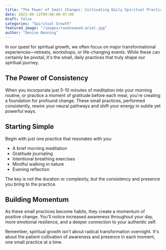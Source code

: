 ```yaml
---
title: "The Power of Small Changes: Cultivating Daily Spiritual Practices"
date: 2023-06-12T09:00:00-07:00
draft: false
categories: "Spiritual Growth"
featured_image: "/images/ravenswood-arial.jpg"
author: "Denise Benning"
---
```


In our quest for spiritual growth, we often focus on major transformational experiences—retreats, workshops, or life-changing events. While these can certainly be pivotal, it's the small, daily practices that truly shape our spiritual journey.

## The Power of Consistency

When you incorporate just 5-10 minutes of meditation into your morning routine, or practice a moment of gratitude before each meal, you're creating a foundation for profound change. These small practices, performed consistently, rewire your neural pathways and shift your energy in subtle yet powerful ways.

## Starting Simple

Begin with just one practice that resonates with you:

- A brief morning meditation
- Gratitude journaling
- Intentional breathing exercises
- Mindful walking in nature
- Evening reflection

The key is not the duration or complexity, but the consistency and presence you bring to the practice.

## Building Momentum

As these small practices become habits, they create a momentum of positive change. You'll notice increased awareness throughout your day, more emotional resilience, and a deeper connection to your authentic self.

Remember, spiritual growth isn't about radical transformation overnight. It's about the patient cultivation of awareness and presence in each moment, one small practice at a time. 